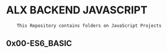 # ALX BACKEND JAVASCRIPT
        This Repository contains folders on JavaScript Projects

## 0x00-ES6_BASIC
